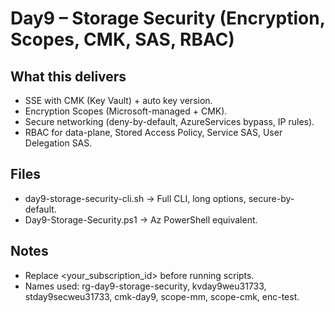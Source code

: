 # Day9 – Storage Security (Encryption, Scopes, CMK, SAS, RBAC)

## What this delivers
- SSE with CMK (Key Vault) + auto key version.
- Encryption Scopes (Microsoft-managed + CMK).
- Secure networking (deny-by-default, AzureServices bypass, IP rules).
- RBAC for data-plane, Stored Access Policy, Service SAS, User Delegation SAS.

## Files
- day9-storage-security-cli.sh  → Full CLI, long options, secure-by-default.
- Day9-Storage-Security.ps1     → Az PowerShell equivalent.

## Notes
- Replace <your_subscription_id> before running scripts.
- Names used: rg-day9-storage-security, kvday9weu31733, stday9secweu31733, cmk-day9, scope-mm, scope-cmk, enc-test.
